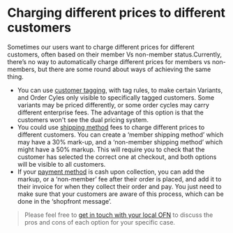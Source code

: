 # Charging different prices to different customers

Sometimes our users want to charge different prices for different customers, often based on their member Vs non-member status.Currently, there’s no way to automatically charge different prices for members vs non-members, but there are some round about ways of achieving the same thing.

* You can use [customer tagging](/tags-and-tag-rules.md), with tag rules, to make certain Variants, and Order Cyles only visible to specifically tagged customers. Some variants may be priced differently, or some order cycles may carry different enterprise fees. The advantage of this option is that the customers won't see the dual pricing system.
* You could use [shipping method](/shipping-methods.md) fees to charge different prices to different customers. You can create a ‘member shipping method’ which may have a 30% mark-up, and a ‘non-member shipping method’ which might have a 50% markup. This will require you to check that the customer has selected the correct one at checkout, and both options will be visible to all customers.
* If your [payment method](/payment-methods.md) is cash upon collection, you can add the markup, or a ‘non-member’ fee after their order is placed, and add it to their invoice for when they collect their order and pay. You just need to make sure that your customers are aware of this process, which can be done in the ‘shopfront message’.

> Please feel free to [get in touch with your local OFN](https://openfoodnetwork.org/contact/) to discuss the pros and cons of each option for your specific case.



